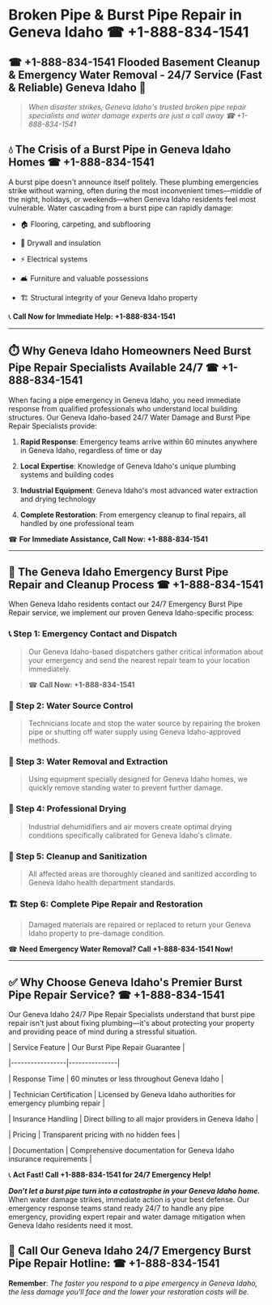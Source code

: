 # Broken Pipe & Burst Pipe Repair in Geneva Idaho ☎ +1-888-834-1541  
## ☎ +1-888-834-1541 Flooded Basement Cleanup & Emergency Water Removal - 24/7 Service (Fast & Reliable) Geneva Idaho 🚨  

> *When disaster strikes, Geneva Idaho's trusted broken pipe repair specialists and water damage experts are just a call away ☎ +1-888-834-1541*  

## 💧 The Crisis of a Burst Pipe in Geneva Idaho Homes ☎ +1-888-834-1541  

A burst pipe doesn't announce itself politely. These plumbing emergencies strike without warning, often during the most inconvenient times—middle of the night, holidays, or weekends—when Geneva Idaho residents feel most vulnerable. Water cascading from a burst pipe can rapidly damage:  

* 🏠 Flooring, carpeting, and subflooring  
* 🧱 Drywall and insulation  
* ⚡ Electrical systems  
* 🛋️ Furniture and valuable possessions  
* 🏗️ Structural integrity of your Geneva Idaho property  

📞 **Call Now for Immediate Help: +1-888-834-1541**  

---  

## ⏱️ Why Geneva Idaho Homeowners Need Burst Pipe Repair Specialists Available 24/7 ☎ +1-888-834-1541  

When facing a pipe emergency in Geneva Idaho, you need immediate response from qualified professionals who understand local building structures. Our Geneva Idaho-based 24/7 Water Damage and Burst Pipe Repair Specialists provide:  

1. **Rapid Response**: Emergency teams arrive within 60 minutes anywhere in Geneva Idaho, regardless of time or day  
2. **Local Expertise**: Knowledge of Geneva Idaho's unique plumbing systems and building codes  
3. **Industrial Equipment**: Geneva Idaho's most advanced water extraction and drying technology  
4. **Complete Restoration**: From emergency cleanup to final repairs, all handled by one professional team  

☎ **For Immediate Assistance, Call Now: +1-888-834-1541**  

---  

## 🔧 The Geneva Idaho Emergency Burst Pipe Repair and Cleanup Process ☎ +1-888-834-1541  

When Geneva Idaho residents contact our 24/7 Emergency Burst Pipe Repair service, we implement our proven Geneva Idaho-specific process:  

### 📞 Step 1: Emergency Contact and Dispatch  
> Our Geneva Idaho-based dispatchers gather critical information about your emergency and send the nearest repair team to your location immediately.  
> ☎ **Call Now: +1-888-834-1541**  

### 🚿 Step 2: Water Source Control  
> Technicians locate and stop the water source by repairing the broken pipe or shutting off water supply using Geneva Idaho-approved methods.  

### 🌊 Step 3: Water Removal and Extraction  
> Using equipment specially designed for Geneva Idaho homes, we quickly remove standing water to prevent further damage.  

### 💨 Step 4: Professional Drying  
> Industrial dehumidifiers and air movers create optimal drying conditions specifically calibrated for Geneva Idaho's climate.  

### 🧼 Step 5: Cleanup and Sanitization  
> All affected areas are thoroughly cleaned and sanitized according to Geneva Idaho health department standards.  

### 🏗️ Step 6: Complete Pipe Repair and Restoration  
> Damaged materials are repaired or replaced to return your Geneva Idaho property to pre-damage condition.  

☎ **Need Emergency Water Removal? Call +1-888-834-1541 Now!**  

---  

## ✅ Why Choose Geneva Idaho's Premier Burst Pipe Repair Service? ☎ +1-888-834-1541  

Our Geneva Idaho 24/7 Pipe Repair Specialists understand that burst pipe repair isn't just about fixing plumbing—it's about protecting your property and providing peace of mind during a stressful situation.  

| Service Feature | Our Burst Pipe Repair Guarantee |  
|-----------------|---------------|  
| Response Time | 60 minutes or less throughout Geneva Idaho |  
| Technician Certification | Licensed by Geneva Idaho authorities for emergency plumbing repair |  
| Insurance Handling | Direct billing to all major providers in Geneva Idaho |  
| Pricing | Transparent pricing with no hidden fees |  
| Documentation | Comprehensive documentation for Geneva Idaho insurance requirements |  

📞 **Act Fast! Call +1-888-834-1541 for 24/7 Emergency Help!**  

***Don't let a burst pipe turn into a catastrophe in your Geneva Idaho home.*** When water damage strikes, immediate action is your best defense. Our emergency response teams stand ready 24/7 to handle any pipe emergency, providing expert repair and water damage mitigation when Geneva Idaho residents need it most.  

## 📱 Call Our Geneva Idaho 24/7 Emergency Burst Pipe Repair Hotline: ☎ +1-888-834-1541  

**Remember**: *The faster you respond to a pipe emergency in Geneva Idaho, the less damage you'll face and the lower your restoration costs will be.*